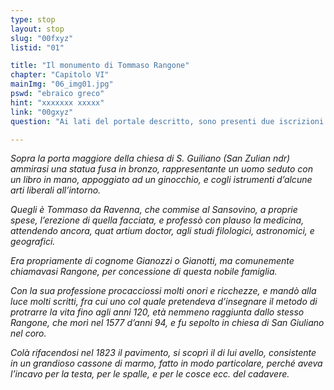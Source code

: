 ```yaml
---
type: stop
layout: stop
slug: "00fxyz"
listid: "01"

title: "Il monumento di Tommaso Rangone"
chapter: "Capitolo VI"
mainImg: "06_img01.jpg"
pswd: "ebraico greco"
hint: "xxxxxxx xxxxx"
link: "00gxyz"
question: "Ai lati del portale descritto, sono presenti due iscrizioni in due lingue diverse. Quali lingue sono?"

---
```

*Sopra la porta maggiore della chiesa di S. Guiliano (San Zulian ndr) ammirasi una statua fusa in bronzo, rappresentante un uomo seduto con un libro in mano, appoggiato ad un ginocchio, e cogli istrumenti d’alcune arti liberali all’intorno.*

*Quegli è Tommaso da Ravenna, che commise al Sansovino, a proprie spese, l’erezione di quella facciata, e professò con plauso la medicina, attendendo ancora, quat artium doctor, agli studi filologici, astronomici, e geografici.* 

*Era propriamente di cognome Gianozzi o Gianotti, ma comunemente chiamavasi Rangone, per concessione di questa nobile famiglia.*

*Con la sua professione procacciossi molti onori e ricchezze, e mandò alla luce molti scritti, fra cui uno col quale pretendeva d’insegnare il metodo di protrarre la vita fino agli anni 120, età nemmeno raggiunta dallo stesso Rangone, che morì nel 1577 d’anni 94, e fu sepolto in chiesa di San Giuliano nel coro.* 

*Colà rifacendosi nel 1823 il pavimento, si scoprì il di lui avello, consistente in un grandioso cassone di marmo, fatto in modo particolare, perché aveva l’incavo per la testa, per le spalle, e per le cosce ecc. del cadavere.*

